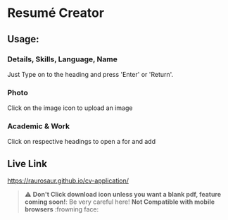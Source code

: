 # Resumé Creator

## Usage:

### Details, Skills, Language, Name
Just Type on to the heading and press 'Enter' or 'Return'.

### Photo
Click on the image icon to upload an image

### Academic & Work
Click on respective headings to open a for and add

## Live Link
https://raurosaur.github.io/cv-application/

> :warning:
**Don't Click download icon unless you want a blank pdf, feature coming soon!**: Be very careful here!
**Not Compatible with mobile browsers** :frowning face:
